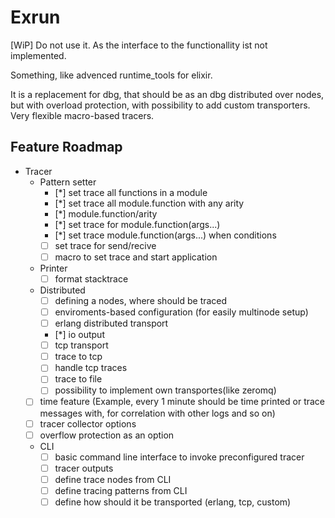 Exrun
=====

[WiP] Do not use it. As the interface to the functionallity ist not implemented.

Something, like advenced runtime_tools for elixir.

It is a replacement for dbg, that should be as an dbg distributed over nodes, but with
overload protection, with possibility to add custom transporters. Very flexible macro-based tracers.

## Feature Roadmap
- Tracer
  - Pattern setter
    - [*] set trace all functions in a module
    - [*] set trace all module.function with any arity
    - [*] module.function/arity
    - [*] set trace for module.function(args...)
    - [*] set trace module.function(args...) when conditions
    - [ ] set trace for send/recive
    - [ ] macro to set trace and start application
  - Printer
    - [ ] format stacktrace
  - Distributed
    - [ ] defining a nodes, where should be traced
    - [ ] enviroments-based configuration (for easily multinode setup)
    - [ ] erlang distributed transport
    - [*] io output
    - [ ] tcp transport
    - [ ] trace to tcp
    - [ ] handle tcp traces
    - [ ] trace to file
    - [ ] possibility to implement own transportes(like zeromq)
  - [ ] time feature  (Example, every 1 minute should be time printed or trace messages with, for correlation with other logs and so on)
  - [ ] tracer collector options
  - [ ] overflow protection as an option
  - CLI
    - [ ] basic command line interface to invoke preconfigured tracer
    - [ ] tracer outputs
    - [ ] define trace nodes from CLI
    - [ ] define tracing patterns from CLI
    - [ ] define how should it be transported (erlang, tcp, custom)
